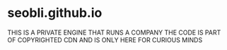 # seobli.github.io
THIS IS A PRIVATE ENGINE THAT RUNS A COMPANY
THE CODE IS PART OF COPYRIGHTED CDN AND IS ONLY HERE FOR CURIOUS MINDS
